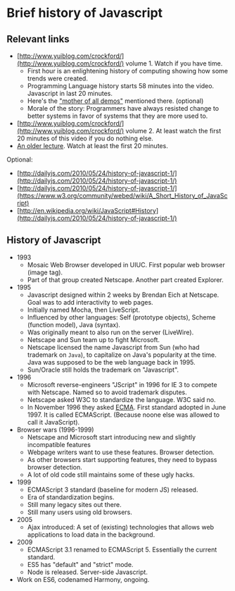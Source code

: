 # Brief history of Javascript

## Relevant links

- [http://www.yuiblog.com/crockford/](http://www.yuiblog.com/crockford/) volume 1. Watch if you have time.
    - First hour is an enlightening history of computing showing how some trends were created.
    - Programming Language history starts 58 minutes into the video. Javascript in last 20 minutes.
    - Here's the ["mother of all demos"](https://www.youtube.com/watch?v=yJDv-zdhzMY) mentioned there. (optional)
    - Morale of the story: Programmers have always resisted change to better systems in favor of systems that they are more used to.
- [http://www.yuiblog.com/crockford/](http://www.yuiblog.com/crockford/) volume 2. At least watch the first 20 minutes of this video if you do nothing else.
- [An older lecture](https://www.youtube.com/watch?v=v2ifWcnQs6M). Watch at least the first 20 minutes.

Optional:

- [http://dailyjs.com/2010/05/24/history-of-javascript-1/](http://dailyjs.com/2010/05/24/history-of-javascript-1/)
- [http://dailyjs.com/2010/05/24/history-of-javascript-1/](https://www.w3.org/community/webed/wiki/A_Short_History_of_JavaScript)
- [http://en.wikipedia.org/wiki/JavaScript#History](http://dailyjs.com/2010/05/24/history-of-javascript-1/)

## History of Javascript

- 1993
    - Mosaic Web Browser developed in UIUC. First popular web browser (image tag).
    - Part of that group created Netscape. Another part created Explorer.
- 1995
    - Javascript designed within 2 weeks by Brendan Eich at Netscape. Goal was to add interactivity to web pages.
    - Initially named Mocha, then LiveScript.
    - Influenced by other languages: Self (prototype objects), Scheme (function model), Java (syntax).
    - Was originally meant to also run on the server (LiveWire).
    - Netscape and Sun team up to fight Microsoft.
    - Netscape licensed the name Javascript from Sun (who had trademark on `Java`), to capitalize on Java's popularity at the time. Java was supposed to be the web language back in 1995.
    - Sun/Oracle still holds the trademark on "Javascript".
- 1996
    - Microsoft reverse-engineers "JScript" in 1996 for IE 3 to compete with Netscape. Named so to avoid trademark disputes.
    - Netscape asked W3C to standardize the language. W3C said no.
    - In November 1996 they asked [ECMA](http://www.ecma-international.org/). First standard adopted in June 1997. It is called ECMAScript. (Because noone else was allowed to call it JavaScript).
- Browser wars (1996-1999)
    - Netscape and Microsoft start introducing new and slightly incompatible features
    - Webpage writers want to use these features. Browser detection.
    - As other browsers start supporting features, they need to bypass browser detection.
    - A lot of old code still maintains some of these ugly hacks.
- 1999
    - ECMAScript 3 standard (baseline for modern JS) released.
    - Era of standardization begins.
    - Still many legacy sites out there.
    - Still many users using old browsers.
- 2005
    - Ajax introduced: A set of (existing) technologies that allows web applications to load data in the background.
- 2009
    - ECMAScript 3.1 renamed to ECMAScript 5. Essentially the current standard.
    - ES5 has "default" and "strict" mode.
    - Node is released. Server-side Javascript.
- Work on ES6, codenamed Harmony, ongoing.
